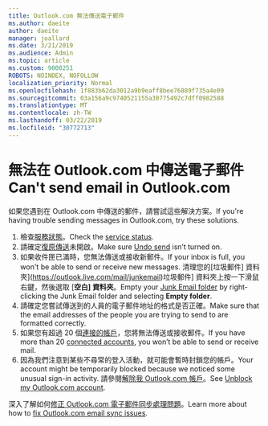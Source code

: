 ```yaml
---
title: Outlook.com 無法傳送電子郵件
ms.author: daeite
author: daeite
manager: joallard
ms.date: 3/21/2019
ms.audience: Admin
ms.topic: article
ms.custom: 9000251
ROBOTS: NOINDEX, NOFOLLOW
localization_priority: Normal
ms.openlocfilehash: 1f883b62da3012a9b9eaff8bee76889f735a4e09
ms.sourcegitcommit: 03a156a9c9740521155a30775492c7dff0982588
ms.translationtype: MT
ms.contentlocale: zh-TW
ms.lasthandoff: 03/22/2019
ms.locfileid: "30772713"
---
```

# <a name="cant-send-email-in-outlookcom"></a><span data-ttu-id="c5561-102">無法在 Outlook.com 中傳送電子郵件</span><span class="sxs-lookup"><span data-stu-id="c5561-102">Can't send email in Outlook.com</span></span>

<span data-ttu-id="c5561-103">如果您遇到在 Outlook.com 中傳送的郵件，請嘗試這些解決方案。</span><span class="sxs-lookup"><span data-stu-id="c5561-103">If you're having trouble sending messages in Outlook.com, try these solutions.</span></span>

1. <span data-ttu-id="c5561-104">檢查[服務狀態](https://go.microsoft.com/fwlink/p/?linkid=837482)。</span><span class="sxs-lookup"><span data-stu-id="c5561-104">Check the [service status](https://go.microsoft.com/fwlink/p/?linkid=837482).</span></span>
1. <span data-ttu-id="c5561-105">請確定[復原傳送](https://outlook.live.com/mail/options/mail/messageContent/undoSend)未開啟。</span><span class="sxs-lookup"><span data-stu-id="c5561-105">Make sure [Undo send](https://outlook.live.com/mail/options/mail/messageContent/undoSend) isn’t turned on.</span></span>
1. <span data-ttu-id="c5561-106">如果收件匣已滿時，您無法傳送或接收新郵件。</span><span class="sxs-lookup"><span data-stu-id="c5561-106">If your inbox is full, you won't be able to send or receive new messages.</span></span> <span data-ttu-id="c5561-107">清理您的[垃圾郵件] 資料夾](https://outlook.live.com/mail/junkemail)垃圾郵件] 資料夾上按一下滑鼠右鍵，然後選取 [**空白] 資料夾**。</span><span class="sxs-lookup"><span data-stu-id="c5561-107">Empty your [Junk Email folder](https://outlook.live.com/mail/junkemail) by right-clicking the Junk Email folder and selecting **Empty folder**.</span></span>
1. <span data-ttu-id="c5561-108">請確定您嘗試傳送到的人員的電子郵件地址的格式是否正確。</span><span class="sxs-lookup"><span data-stu-id="c5561-108">Make sure that the email addresses of the people you are trying to send to are formatted correctly.</span></span>
1. <span data-ttu-id="c5561-109">如果您有超過 20 個[連接的帳戶](https://outlook.live.com/mail/options/mail/accounts/connected)，您將無法傳送或接收郵件。</span><span class="sxs-lookup"><span data-stu-id="c5561-109">If you have more than 20 [connected accounts](https://outlook.live.com/mail/options/mail/accounts/connected), you won’t be able to send or receive mail.</span></span>
1. <span data-ttu-id="c5561-110">因為我們注意到某些不尋常的登入活動，就可能會暫時封鎖您的帳戶。</span><span class="sxs-lookup"><span data-stu-id="c5561-110">Your account might be temporarily blocked because we noticed some unusual sign-in activity.</span></span> <span data-ttu-id="c5561-111">請參閱[解除我 Outlook.com 帳戶](https://support.office.com/article/f4ad2701-d166-4d8b-8a6a-9af2a1f8a4c4)。</span><span class="sxs-lookup"><span data-stu-id="c5561-111">See [Unblock my Outlook.com account](https://support.office.com/article/f4ad2701-d166-4d8b-8a6a-9af2a1f8a4c4).</span></span>

<span data-ttu-id="c5561-112">深入了解如何[修正 Outlook.com 電子郵件同步處理問題](https://support.office.com/article/d39e3341-8d79-4bf1-b3c7-ded602233642)。</span><span class="sxs-lookup"><span data-stu-id="c5561-112">Learn more about how to [fix Outlook.com email sync issues](https://support.office.com/article/d39e3341-8d79-4bf1-b3c7-ded602233642).</span></span>
